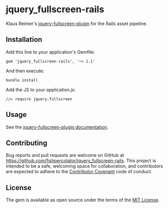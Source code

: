 # jquery_fullscreen-rails

Klaus Reimer's [jquery-fullscreen-plugin](https://github.com/kayahr/jquery-fullscreen-plugin) for the Rails asset pipeline.

## Installation

Add this line to your application's Gemfile:

    gem 'jquery_fullscreen-rails', '~> 1.1'

And then execute:

    bundle install
    
Add the JS to your application.js:

    //= require jquery.fullscreen

## Usage

See the [jquery-fullscreen-plugin documentation](https://github.com/kayahr/jquery-fullscreen-plugin).

## Contributing

Bug reports and pull requests are welcome on GitHub at https://github.com/fishpercolator/jquery_fullscreen-rails. This project is intended to be a safe, welcoming space for collaboration, and contributors are expected to adhere to the [Contributor Covenant](http://contributor-covenant.org) code of conduct.

## License

The gem is available as open source under the terms of the [MIT License](http://opensource.org/licenses/MIT).

